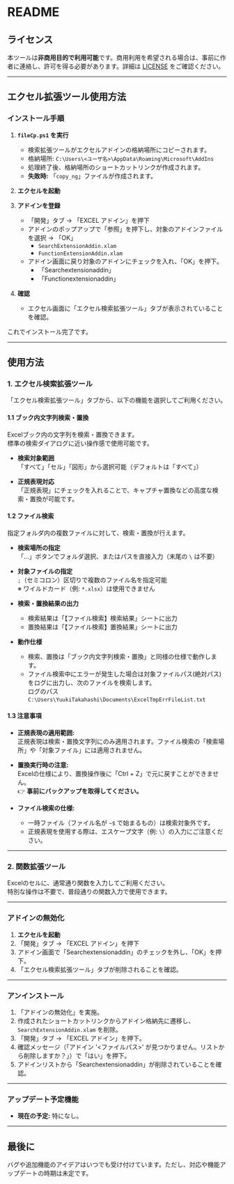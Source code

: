 # README

## ライセンス

本ツールは**非商用目的で利用可能**です。商用利用を希望される場合は、事前に作者に連絡し、許可を得る必要があります。詳細は [LICENSE](./LICENSE) をご確認ください。

---

## エクセル拡張ツール使用方法

### インストール手順

1. **`fileCp.ps1` を実行**  
   - 検索拡張ツールがエクセルアドインの格納場所にコピーされます。  
   - 格納場所: `C:\Users\<ユーザ名>\AppData\Roaming\Microsoft\AddIns`  
   - 処理終了後、格納場所のショートカットリンクが作成されます。  
   - **失敗時:** 「`copy_ng`」ファイルが作成されます。

2. **エクセルを起動**

3. **アドインを登録**  
   - 「開発」タブ → 「EXCEL アドイン」を押下  
   - アドインのポップアップで「参照」を押下し、対象のアドインファイルを選択 → 「OK」
      - `SearchExtensionAddin.xlam`
      - `FunctionExtensionAddin.xlam`
   - アドイン画面に戻り対象のアドインにチェックを入れ、「OK」を押下。
      - 「Searchextensionaddin」
      - 「Functionextensionaddin」

4. **確認**  
   - エクセル画面に「エクセル検索拡張ツール」タブが表示されていることを確認。  

これでインストール完了です。

---

## 使用方法

### 1. エクセル検索拡張ツール

「エクセル検索拡張ツール」タブから、以下の機能を選択してご利用ください。

#### 1.1 ブック内文字列検索・置換

Excelブック内の文字列を検索・置換できます。  
標準の検索ダイアログに近い操作感で使用可能です。

- **検索対象範囲**  
  「すべて」「セル」「図形」から選択可能（デフォルトは「すべて」）

- **正規表現対応**  
  「正規表現」にチェックを入れることで、キャプチャ置換などの高度な検索・置換が可能です。

#### 1.2 ファイル検索

指定フォルダ内の複数ファイルに対して、検索・置換が行えます。

- **検索場所の指定**  
  「…」ボタンでフォルダ選択、またはパスを直接入力（末尾の `\` は不要）

- **対象ファイルの指定**  
  `;`（セミコロン）区切りで複数のファイル名を指定可能  
  ※ ワイルドカード（例: `*.xlsx`）は使用できません

- **検索・置換結果の出力**  
  - 検索結果は「【ファイル検索】検索結果」シートに出力  
  - 置換結果は「【ファイル検索】置換結果」シートに出力

- **動作仕様**  
  - 検索、置換は「ブック内文字列検索・置換」と同様の仕様で動作します。
  - ファイル検索中にエラーが発生した場合は対象ファイルパス(絶対パス)をログに出力し、次のファイルを検索します。  
    ログのパス  
    `C:\Users\YuukiTakahashi\Documents\ExcelTmpErrFileList.txt`

#### 1.3 注意事項

- **正規表現の適用範囲:**  
  正規表現は検索・置換文字列にのみ適用されます。ファイル検索の「検索場所」や「対象ファイル」には適用されません。

- **置換実行時の注意:**  
  Excelの仕様により、置換操作後に「Ctrl + Z」で元に戻すことができません。  
  👉 **事前にバックアップを取得してください。**

- **ファイル検索の仕様:**  
  - 一時ファイル（ファイル名が `~$` で始まるもの）は検索対象外です。  
  - 正規表現を使用する際は、エスケープ文字（例: `\`）の入力にご注意ください。

---

### 2. 関数拡張ツール

Excelのセルに、通常通り関数を入力してご利用ください。  
特別な操作は不要で、普段通りの関数入力で使用できます。

---

### アドインの無効化

1. **エクセルを起動**  
2. 「開発」タブ → 「EXCEL アドイン」を押下  
3. アドイン画面で「Searchextensionaddin」のチェックを外し、「OK」を押下。  
4. 「エクセル検索拡張ツール」タブが削除されることを確認。  

---

### アンインストール

1. 「アドインの無効化」を実施。  
2. 作成されたショートカットリンクからアドイン格納先に遷移し、`SearchExtensionAddin.xlam` を削除。  
3. 「開発」タブ → 「EXCEL アドイン」を押下。  
4. 確認メッセージ（「アドイン '<ファイルパス>' が見つかりません。リストから削除しますか？」）で「はい」を押下。  
5. アドインリストから「Searchextensionaddin」が削除されていることを確認。  

---

### アップデート予定機能

- **現在の予定:** 特になし。  

---

## 最後に

バグや追加機能のアイデアはいつでも受け付けています。ただし、対応や機能アップデートの時期は未定です。  

